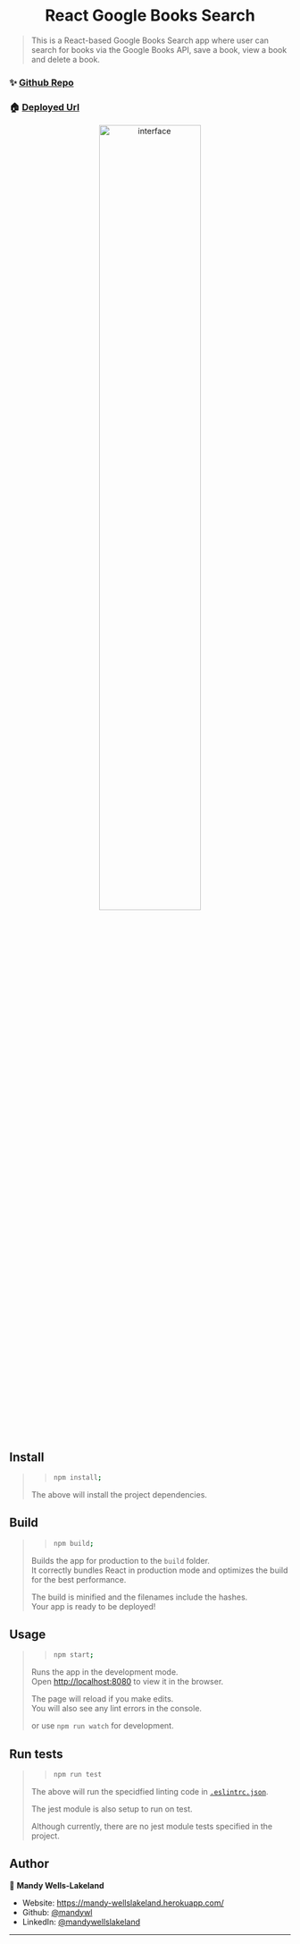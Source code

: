 <h1 align="center">React Google Books Search</h1>

> This is a React-based Google Books Search app where user can search for books via the Google Books API, save a book, view a book and delete a book. 

### ✨ [Github Repo](https://books-search-mandy.herokuapp.com/)

### 🏠 [Deployed Url](https://github.com/mandywl/Google-Books-Search)

<div align="center">
<img alt="interface" src= "public/assets/appScreenCapture.png" width= 60%/>
</div>

## Install

> > ```sh
> > npm install;
> > ```
>
> The above will install the project dependencies.

## Build

> > ```sh
> > npm build;
> > ```
> Builds the app for production to the `build` folder.<br>
> It correctly bundles React in production mode and optimizes the build for the best performance.
>
> The build is minified and the filenames include the hashes.<br>
> Your app is ready to be deployed!

## Usage

> > ```sh
> > npm start;
> > ```
>
> Runs the app in the development mode.<br />
> Open [http://localhost:8080](http://localhost:8080) to view it in the browser.
>
> The page will reload if you make edits.<br />
> You will also see any lint errors in the console.
>
> or use `npm run watch` for development.

## Run tests

> > ```sh
> > npm run test
> > ```
>
> The above will run the specidfied linting code in [`.eslintrc.json`](https://github.com/mandywl/shopping-cart/blob/master/.eslintrc.json).
>
> The jest module is also setup to run on test.
>
> Although currently, there are no jest module tests specified in the project.

## Author

👤 **Mandy Wells-Lakeland**

- Website: https://mandy-wellslakeland.herokuapp.com/
- Github: [@mandywl](https://github.com/mandywl)
- LinkedIn: [@mandywellslakeland](https://www.linkedin.com/in/mandywellslakeland/)

---

